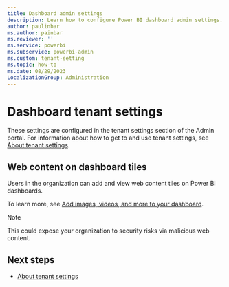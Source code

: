 ```yaml
---
title: Dashboard admin settings
description: Learn how to configure Power BI dashboard admin settings.
author: paulinbar
ms.author: painbar
ms.reviewer: ''
ms.service: powerbi
ms.subservice: powerbi-admin
ms.custom: tenant-setting
ms.topic: how-to
ms.date: 08/29/2023
LocalizationGroup: Administration
---
```


# Dashboard tenant settings

These settings are configured in the tenant settings section of the Admin portal. For information about how to get to and use tenant settings, see [About tenant settings](tenant-settings-index.md).

## Web content on dashboard tiles

Users in the organization can add and view web content tiles on Power BI dashboards. 

To learn more, see [Add images, videos, and more to your dashboard](/power-bi/create-reports/service-dashboard-add-widget#add-web-content).

> [!NOTE]
> This could expose your organization to security risks via malicious web content.

## Next steps

* [About tenant settings](tenant-settings-index.md)